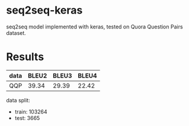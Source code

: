 # seq2seq-keras
seq2seq model implemented with keras, tested on Quora Question Pairs dataset.

# Results

data | BLEU2 |  BLEU3  |  BLEU4
-|-|-|-
QQP | 39.34 | 29.39 | 22.42

data split:
+ train: 103264
+ test: 3665
